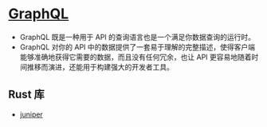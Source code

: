 # [GraphQL](https://graphql.cn/)
* GraphQL 既是一种用于 API 的查询语言也是一个满足你数据查询的运行时。
* GraphQL 对你的 API 中的数据提供了一套易于理解的完整描述，使得客户端能够准确地获得它需要的数据，而且没有任何冗余，也让 API 更容易地随着时间推移而演进，还能用于构建强大的开发者工具。

## Rust 库
* [juniper](https://github.com/graphql-rust/juniper)
